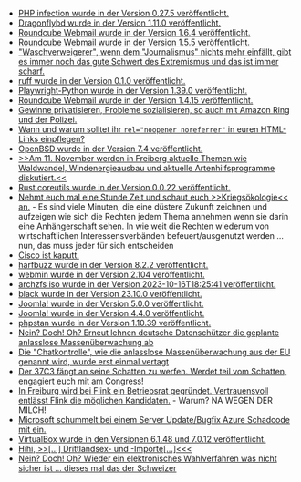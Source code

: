 * [PHP infection wurde in der Version 0.27.5 veröffentlicht.](https://github.com/infection/infection/releases/tag/0.27.5)
* [Dragonflybd wurde in der Version 1.11.0 veröffentlicht.](https://github.com/dragonflydb/dragonfly/releases/tag/v1.11.0)
* [Roundcube Webmail wurde in der Version 1.6.4 veröffentlicht.](https://github.com/roundcube/roundcubemail/releases/tag/1.6.4)
* [Roundcube Webmail wurde in der Version 1.5.5 veröffentlicht.](https://github.com/roundcube/roundcubemail/releases/tag/1.5.5)
* ["Waschverweigerer", wenn dem "Journalismus" nichts mehr einfällt, gibt es immer noch das gute Schwert des Extremismus und das ist immer scharf.](http://blog.fefe.de/?ts=9bd34907)
* [ruff wurde in der Version 0.1.0 veröffentlicht.](https://github.com/astral-sh/ruff/releases/tag/v0.1.0)
* [Playwright-Python wurde in der Version 1.39.0 veröffentlicht.](https://github.com/microsoft/playwright-python/releases/tag/v1.39.0)
* [Roundcube Webmail wurde in der Version 1.4.15 veröffentlicht.](https://github.com/roundcube/roundcubemail/releases/tag/1.4.15)
* [Gewinne privatisieren, Probleme sozialisieren, so auch mit Amazon Ring und der Polizei.](https://netzpolitik.org/2023/amazon-ring-nachbarschaftsmeldungen-landen-in-den-usa-direkt-bei-der-polizei/)
* [Wann und warum solltet ihr `rel="noopener noreferrer"` in euren HTML-Links einpflegen?](https://www.freecodecamp.org/news/what-is-tabnabbing/)
* [OpenBSD wurde in der Version 7.4 veröffentlicht.](https://lwn.net/Articles/947927/)
* [>>Am 11. November werden in Freiberg aktuelle Themen wie Waldwandel, Windenergieausbau und aktuelle Artenhilfsprogramme diskutiert.<<](https://sachsen.nabu.de/news/2023/34059.html)
* [Rust coreutils wurde in der Version 0.0.22 veröffentlicht.](https://github.com/uutils/coreutils/releases/tag/0.0.22)
* [Nehmt euch mal eine Stunde Zeit und schaut euch >>Kriegsökologie<< an.](https://media.ccc.de/v/camp2023-57121-kriegsoekologie#t=1895) - Es sind viele Minuten, die eine düstere Zukunft zeichnen und aufzeigen wie sich die Rechten jedem Thema annehmen wenn sie darin eine Anhängerschaft sehen. In wie weit die Rechten wiederum von wirtschaftlichen Interessensverbänden befeuert/ausgenutzt werden ... nun, das muss jeder für sich entscheiden
* [Cisco ist kaputt.](http://blog.fefe.de/?ts=9bd09bec)
* [harfbuzz wurde in der Version 8.2.2 veröffentlicht.](https://github.com/harfbuzz/harfbuzz/releases/tag/8.2.2)
* [webmin wurde in der Version 2.104 veröffentlicht.](https://github.com/webmin/webmin/releases/tag/2.104)
* [archzfs iso wurde in der Version 2023-10-16T18:25:41 veröffentlicht.](https://archzfs.leibelt.de/)
* [black wurde in der Version 23.10.0 veröffentlicht.](https://github.com/psf/black/releases/tag/23.10.0)
* [Joomla! wurde in der Version 5.0.0 veröffentlicht.](https://github.com/joomla/joomla-cms/releases/tag/5.0.0)
* [Joomla! wurde in der Version 4.4.0 veröffentlicht.](https://github.com/joomla/joomla-cms/releases/tag/4.4.0)
* [phpstan wurde in der Version 1.10.39 veröffentlicht.](https://github.com/phpstan/phpstan/releases/tag/1.10.39)
* [Nein? Doch! Oh? Erneut lehnen deutsche Datenschützer die geplante anlasslose Massenüberwachung ab](https://netzpolitik.org/2023/anlasslose-massenueberwachung-deutsche-datenschutzkonferenz-lehnt-chatkontrolle-rundweg-ab/)
* [Die "Chatkontrolle", wie die anlasslose Massenüberwachung aus der EU genannt wird, wurde erst einmal vertagt](https://www.patrick-breyer.de/chatkontrolle-vertagt-riesenerfolg-bei-verteidigung-des-digitalen-briefgeheimnisses/)
* [Der 37C3 fängt an seine Schatten zu werfen. Werdet teil vom Schatten, engagiert euch mit am Congress!](https://www.ccc.de/de/updates/2023/37C3-CfP)
* [In Freiburg wird bei Flink ein Betriebsrat gegründet. Vertrauensvoll entlässt Flink die möglichen Kandidaten.](https://netzpolitik.org/2023/kurz-vor-betriebsratswahl-flink-entlaesst-freiburger-fahrerinnen/) - Warum? NA WEGEN DER MILCH!
* [Microsoft schummelt bei einem Server Update/Bugfix Azure Schadcode mit ein.](https://www.borncity.com/blog/2023/10/18/windows-server-2022-update-kb5031364-installiert-azure-arc-setup/)
* [VirtualBox wurde in den Versionen 6.1.48 und 7.0.12 veröffentlicht.](https://www.borncity.com/blog/2023/10/18/virtualbox-7-0-12-und-6-1-48-freigegeben/)
* [Hihi, >>[...] Drittlandsex- und -Importe[...]<<<](https://claudiasteimann.de/2023/10/17/grossbritannien-hat-seine-handelsstatistik-veroeffentlicht/)
* [Nein? Doch! Oh? Wieder ein elektronisches Wahlverfahren was nicht sicher ist ... dieses mal das der Schweizer](https://www.schneier.com/blog/archives/2023/10/security-vulnerability-of-switzerlands-e-voting-system.html)
